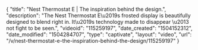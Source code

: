 {
    "title": "Nest Thermostat E | The inspiration behind the design.",
    "description": "The Nest Thermostat E\u2019s frosted display is beautifully designed to blend right in. It\u2019s technology made to disappear \u2013 not fight to be seen.",
    "videoid": "115259197",
    "date_created": "1504152312",
    "date_modified": "1504284707",
    "type": "captivate",
    "layout": "video",
    "url": "\/v\/nest-thermostat-e-the-inspiration-behind-the-design\/115259197"
}